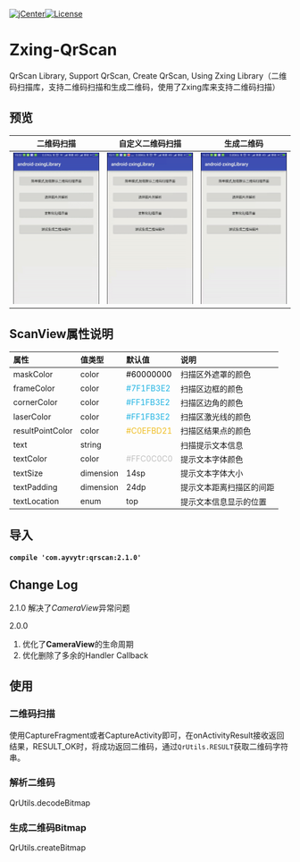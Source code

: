 [![jCenter](https://img.shields.io/badge/jCenter-2.1.0-red.svg)](https://bintray.com/ayvytr/maven/qrscan/_latestVersion)[![License](https://img.shields.io/badge/license-Apche%202.0-blue.svg)](http://www.apache.org/licenses/LICENSE-2.0)



# Zxing-QrScan

QrScan Library, Support QrScan, Create QrScan, Using Zxing Library（二维码扫描库，支持二维码扫描和生成二维码，使用了Zxing库来支持二维码扫描）



## 预览

|       二维码扫描       |    自定义二维码扫描    |       生成二维码       |
| :--------------------: | :--------------------: | :--------------------: |
| ![](screenshots/1.gif) | ![](screenshots/3.gif) | ![](screenshots/5.gif) |



## ScanView属性说明

| 属性             | 值类型    | 默认值                               | 说明                     |
| :--------------- | :-------- | :----------------------------------- | :----------------------- |
| maskColor        | color     | <font color=#000000>#60000000</font> | 扫描区外遮罩的颜色       |
| frameColor       | color     | <font color=#1FB3E2>#7F1FB3E2</font> | 扫描区边框的颜色         |
| cornerColor      | color     | <font color=#1FB3E2>#FF1FB3E2</font> | 扫描区边角的颜色         |
| laserColor       | color     | <font color=#1FB3E2>#FF1FB3E2</font> | 扫描区激光线的颜色       |
| resultPointColor | color     | <font color=#EFBD21>#C0EFBD21</font> | 扫描区结果点的颜色       |
| text             | string    |                                      | 扫描提示文本信息         |
| textColor        | color     | <font color=#C0C0C0>#FFC0C0C0</font> | 提示文本字体颜色         |
| textSize         | dimension | 14sp                                 | 提示文本字体大小         |
| textPadding      | dimension | 24dp                                 | 提示文本距离扫描区的间距 |
| textLocation     | enum      | top                                  | 提示文本信息显示的位置   |



## 导入

**`compile 'com.ayvytr:qrscan:2.1.0'`**

## Change Log
2.1.0
解决了*CameraView*异常问题

2.0.0
1. 优化了**CameraView**的生命周期
2. 优化删除了多余的Handler Callback


## 使用

### 二维码扫描

使用CaptureFragment或者CaptureActivity即可，在onActivityResult接收返回结果，RESULT_OK时，将成功返回二维码，通过`QrUtils.RESULT`获取二维码字符串。

### 解析二维码

QrUtils.decodeBitmap

### 生成二维码Bitmap

QrUtils.createBitmap



